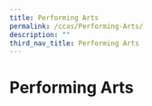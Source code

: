 ```yaml
---
title: Performing Arts
permalink: /ccas/Performing-Arts/
description: ""
third_nav_title: Performing Arts
---
```

# Performing Arts
